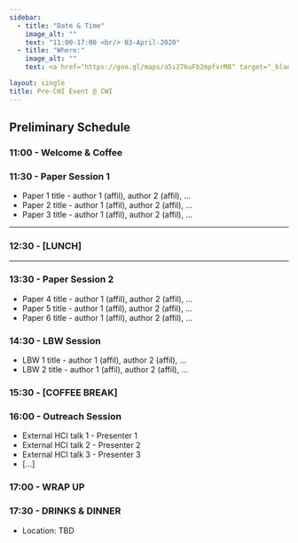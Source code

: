 ```yaml
---
sidebar:
  - title: "Date & Time"
    image_alt: ""
    text: "11:00-17:00 <br/> 03-April-2020"
  - title: "Where:"
    image_alt: ""
    text: <a href="https://goo.gl/maps/a5i27kuFb2mpfvrM8" target="_blank">CWI, Science Park 123 <br/> 1098 XG, Amsterdam </a>

layout: single
title: Pre-CHI Event @ CWI
---
```


## Preliminary Schedule

### 11:00 - Welcome &amp; Coffee

### 11:30 - Paper Session 1

- Paper 1 title - author 1 (affil), author 2 (affil), ...
- Paper 2 title - author 1 (affil), author 2 (affil), ...
- Paper 3 title - author 1 (affil), author 2 (affil), ...

---
### 12:30 - [LUNCH]
---

### 13:30 - Paper Session 2

- Paper 4 title - author 1 (affil), author 2 (affil), ...
- Paper 5 title - author 1 (affil), author 2 (affil), ...
- Paper 6 title - author 1 (affil), author 2 (affil), ...

### 14:30 - LBW Session

- LBW 1 title - author 1 (affil), author 2 (affil), ...
- LBW 2 title - author 1 (affil), author 2 (affil), ...

### 15:30 - [COFFEE BREAK]

### 16:00 - Outreach Session

- External HCI talk 1 - Presenter 1
- External HCI talk 2 - Presenter 2
- External HCI talk 3 - Presenter 3
- [...]

### 17:00 - WRAP UP

### 17:30 - DRINKS &amp; DINNER

- Location: TBD
